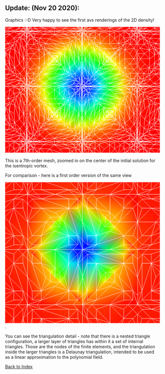 ## Update: (Nov 20 2020):
Graphics :-D Very happy to see the first avs renderings of the 2D density!

![](../images/render-mesh-isentropic-vortex-initial-zoom-7.PNG)

This is a 7th-order mesh, zoomed in on the center of the initial solution for the isentropic vortex.

For comparison - here is a first order version of the same view

![](../images/render-mesh-isentropic-vortex-initial-zoom.PNG).

You can see the triangulation detail - note that there is a nested triangle configuration, a larger layer of triangles has
within it a set of internal triangles. Those are the nodes of the finite elements, and the triangulation inside the larger
triangles is a Delaunay triangulation, intended to be used as a linear approximation to the polynomial field.

[Back to Index](../CHANGELOG-2D.md)
